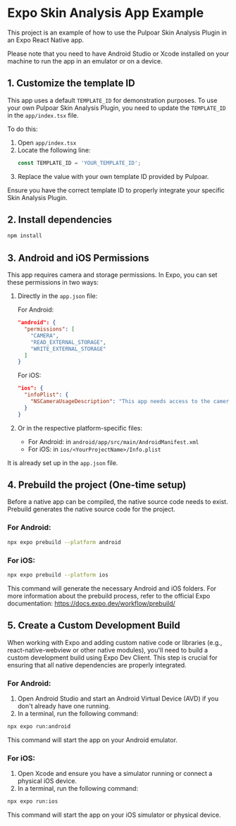 # Expo Skin Analysis App Example

This project is an example of how to use the Pulpoar Skin Analysis Plugin in an Expo React Native app.

Please note that you need to have Android Studio or Xcode installed on your machine to run the app in an emulator or on a device.

## 1. Customize the template ID

This app uses a default `TEMPLATE_ID` for demonstration purposes. To use your own Pulpoar Skin Analysis Plugin, you need to update the `TEMPLATE_ID` in the `app/index.tsx` file.

To do this:

1. Open `app/index.tsx`
2. Locate the following line:
   ```typescript
   const TEMPLATE_ID = 'YOUR_TEMPLATE_ID';
   ```
3. Replace the value with your own template ID provided by Pulpoar.

Ensure you have the correct template ID to properly integrate your specific Skin Analysis Plugin.

## 2. Install dependencies

```bash
npm install
```

## 3. Android and iOS Permissions

This app requires camera and storage permissions. In Expo, you can set these permissions in two ways:

1. Directly in the `app.json` file:

   For Android:

   ```json
   "android": {
     "permissions": [
       "CAMERA",
       "READ_EXTERNAL_STORAGE",
       "WRITE_EXTERNAL_STORAGE"
     ]
   }
   ```

   For iOS:

   ```json
   "ios": {
     "infoPlist": {
       "NSCameraUsageDescription": "This app needs access to the camera to complete the skin analysis after the user has taken a photo."
     }
   }
   ```

2. Or in the respective platform-specific files:
   - For Android: in `android/app/src/main/AndroidManifest.xml`
   - For iOS: in `ios/<YourProjectName>/Info.plist`

It is already set up in the `app.json` file.

## 4. Prebuild the project (One-time setup)

Before a native app can be compiled, the native source code needs to exist. Prebuild generates the native source code for the project.

### For Android:

```bash
npx expo prebuild --platform android
```

### For iOS:

```bash
npx expo prebuild --platform ios
```

This command will generate the necessary Android and iOS folders. For more information about the prebuild process, refer to the official Expo documentation: https://docs.expo.dev/workflow/prebuild/

## 5. Create a Custom Development Build

When working with Expo and adding custom native code or libraries (e.g., react-native-webview or other native modules), you'll need to build a custom development build using Expo Dev Client. This step is crucial for ensuring that all native dependencies are properly integrated.

### For Android:

1. Open Android Studio and start an Android Virtual Device (AVD) if you don't already have one running.
2. In a terminal, run the following command:

```bash
npx expo run:android
```

This command will start the app on your Android emulator.

### For iOS:

1. Open Xcode and ensure you have a simulator running or connect a physical iOS device.
2. In a terminal, run the following command:

```bash
npx expo run:ios
```

This command will start the app on your iOS simulator or physical device.